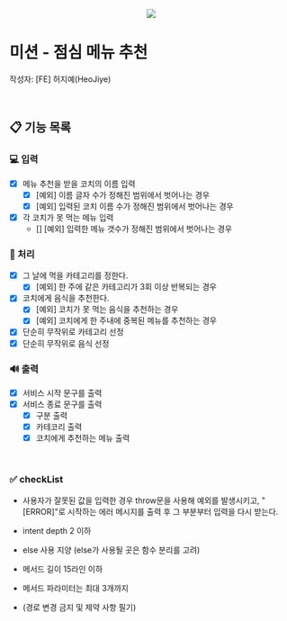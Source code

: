 <p align="center">
    <img src="https://woowacourse.github.io/img/logo_full_white.339e6416.png">
</p>

# 미션 - 점심 메뉴 추천
작성자: [FE] 허지예(HeoJiye)

<br>

## 📋 기능 목록

###  💻 입력
- [x] 메뉴 추천을 받을 코치의 이름 입력
    - [x] [예외] 이름 글자 수가 정해진 범위에서 벗어나는 경우
    - [x] [예외] 입력된 코치 이름 수가 정해진 범위에서 벗어나는 경우  
- [x] 각 코치가 못 먹는 메뉴 입력
    - [] [예외] 입력한 메뉴 갯수가 정해진 범위에서 벗어나는 경우

### 🚀 처리
- [x] 그 날에 먹을 카테고리를 정한다.
    - [x] [예외] 한 주에 같은 카테고리가 3회 이상 반복되는 경우
- [x] 코치에게 음식을 추천한다.
    - [x] [예외] 코치가 못 먹는 음식을 추천하는 경우
    - [x] [예외] 코치에게 한 주내에 중복된 메뉴를 추천하는 경우

- [x] 단순히 무작위로 카테고리 선정
- [x] 단순히 무작위로 음식 선정

### 🔊 출력
- [x] 서비스 시작 문구를 출력
- [x] 서비스 종료 문구를 출력
    - [x] 구분 출력
    - [x] 카테코리 출력
    - [x] 코치에게 추천하는 메뉴 출력

<br>

### ✅ checkList
- 사용자가 잘못된 값을 입력한 경우 throw문을 사용해 예외를 발생시키고, "[ERROR]"로 시작하는 에러 메시지를 출력 후 그 부분부터 입력을 다시 받는다.

- intent depth 2 이하
- else 사용 지양 (else가 사용될 곳은 함수 분리를 고려)
- 메서드 길이 15라인 이하
- 메서드 파라미터는 최대 3개까지
- (경로 변경 금지 및 제약 사항 필기)